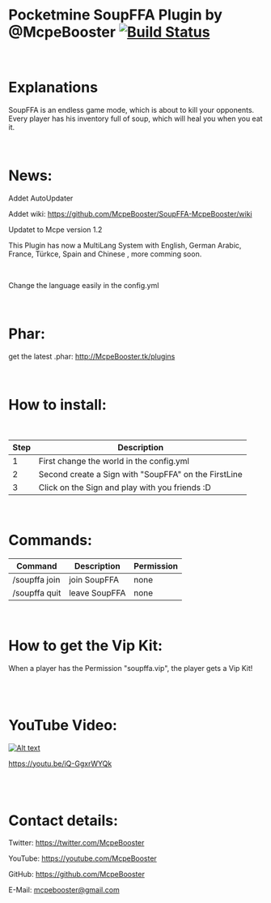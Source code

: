 # Pocketmine SoupFFA Plugin by @McpeBooster  [![Build Status](https://travis-ci.org/McpeBooster/SoupFFA-McpeBooster.svg?branch=master)](https://travis-ci.org/McpeBooster/SoupFFA-McpeBooster)



<br>

# Explanations

SoupFFA is an endless game mode, which is about to kill your opponents. Every player has his inventory full of soup, which will heal you when you eat it.

<br>

# News:

Addet AutoUpdater

Addet wiki: https://github.com/McpeBooster/SoupFFA-McpeBooster/wiki

Updatet to Mcpe version 1.2

This Plugin has now a MultiLang System with English, German Arabic, France, Türkce, Spain and Chinese , more comming soon.

<br>

Change the language easily in the config.yml

<br>

# Phar:

get the latest .phar: http://McpeBooster.tk/plugins

<br>

# How to install:

<br>

| Step | Description |
| --- | --- |
| 1 | First change the world in the config.yml |
| 2 | Second create a Sign with "SoupFFA" on the FirstLine |
| 3 | Click on the Sign and play with you friends :D |

<br>

<H1>Commands:</H1>

| Command | Description | Permission |
| --- | --- | --- |
| /soupffa join | join SoupFFA | none |
| /soupffa quit | leave SoupFFA | none |

<br>

# How to get the Vip Kit:

When a player has the Permission "soupffa.vip", the player gets a Vip Kit!

<br>

<br>

# YouTube Video:

[![Alt text](https://img.youtube.com/vi/iQ-GgxrWYQk/0.jpg)](https://www.youtube.com/watch?v=iQ-GgxrWYQk)

https://youtu.be/iQ-GgxrWYQk

<br>

<br>

# Contact details:

Twitter: https://twitter.com/McpeBooster

YouTube: https://youtube.com/McpeBooster

GitHub: https://github.com/McpeBooster

E-Mail: mcpebooster@gmail.com
